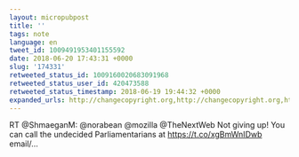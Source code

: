```yaml
---
layout: micropubpost
title: ''
tags: note
language: en
tweet_id: 1009491953401155592
date: 2018-06-20 17:43:31 +0000
slug: '174331'
retweeted_status_id: 1009160020683091968
retweeted_status_user_id: 420473588
retweeted_status_timestamp: 2018-06-19 19:44:32 +0000
expanded_urls: http://changecopyright.org,http://changecopyright.org,http://saveyourinternet.EU
---
```

RT @ShmaeganM: @norabean @mozilla @TheNextWeb Not giving up! You can call the undecided Parliamentarians at https://t.co/xgBmWnIDwb  email/…
